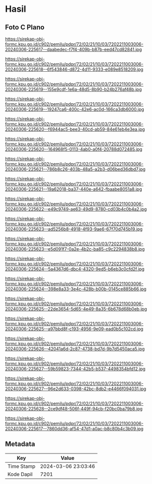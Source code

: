 # Hasil

## Foto C Plano

https://sirekap-obj-formc.kpu.go.id/c902/pemilu/pdpr/72/02/21/10/03/7202211003006-20240306-225617--daabedec-f7f4-409b-b87b-eed47cd82841.jpg

https://sirekap-obj-formc.kpu.go.id/c902/pemilu/pdpr/72/02/21/10/03/7202211003006-20240306-225618--6f543846-d872-4d11-9333-e089e8518209.jpg

https://sirekap-obj-formc.kpu.go.id/c902/pemilu/pdpr/72/02/21/10/03/7202211003006-20240306-225619--155e9cdf-1e6a-48d5-8b90-b24b276af48b.jpg

https://sirekap-obj-formc.kpu.go.id/c902/pemilu/pdpr/72/02/21/10/03/7202211003006-20240306-225619--19247ca6-400c-42e6-ac0d-166ca3db6000.jpg

https://sirekap-obj-formc.kpu.go.id/c902/pemilu/pdpr/72/02/21/10/03/7202211003006-20240306-225620--f6944ac5-bee3-40cd-ab59-84e61eb4e3ea.jpg

https://sirekap-obj-formc.kpu.go.id/c902/pemilu/pdpr/72/02/21/10/03/7202211003006-20240306-225620--164968f5-0113-4ab0-a0f4-20788d072485.jpg

https://sirekap-obj-formc.kpu.go.id/c902/pemilu/pdpr/72/02/21/10/03/7202211003006-20240306-225621--786b8c26-403b-48a5-a2b3-d06bed36dbd7.jpg

https://sirekap-obj-formc.kpu.go.id/c902/pemilu/pdpr/72/02/21/10/03/7202211003006-20240306-225621--19a62018-ba37-440e-a642-fbaabe8051a8.jpg

https://sirekap-obj-formc.kpu.go.id/c902/pemilu/pdpr/72/02/21/10/03/7202211003006-20240306-225622--e49c9749-ae63-49d9-8780-cd03b4c0b4a2.jpg

https://sirekap-obj-formc.kpu.go.id/c902/pemilu/pdpr/72/02/21/10/03/7202211003006-20240306-225623--ad5256b8-4918-4f93-9ae6-67f70d745b19.jpg

https://sirekap-obj-formc.kpu.go.id/c902/pemilu/pdpr/72/02/21/10/03/7202211003006-20240306-225623--e5d091f7-0a2e-4b2c-ba85-c9c2294838b8.jpg

https://sirekap-obj-formc.kpu.go.id/c902/pemilu/pdpr/72/02/21/10/03/7202211003006-20240306-225624--5a4367d6-dbc4-4320-9ed5-b6eb3c0cfd2f.jpg

https://sirekap-obj-formc.kpu.go.id/c902/pemilu/pdpr/72/02/21/10/03/7202211003006-20240306-225624--398e8a33-3e4c-428b-b00b-0145ce885b66.jpg

https://sirekap-obj-formc.kpu.go.id/c902/pemilu/pdpr/72/02/21/10/03/7202211003006-20240306-225625--22de3654-5d65-4e49-8a35-6b678d68b0eb.jpg

https://sirekap-obj-formc.kpu.go.id/c902/pemilu/pdpr/72/02/21/10/03/7202211003006-20240306-225625--a97bbd8f-c193-4956-9e09-ead0b5c102cd.jpg

https://sirekap-obj-formc.kpu.go.id/c902/pemilu/pdpr/72/02/21/10/03/7202211003006-20240306-225626--42041a6d-2c87-4738-bd7d-9b7d5450aca5.jpg

https://sirekap-obj-formc.kpu.go.id/c902/pemilu/pdpr/72/02/21/10/03/7202211003006-20240306-225627--59b59823-7344-42b5-b537-4498354bfd12.jpg

https://sirekap-obj-formc.kpu.go.id/c902/pemilu/pdpr/72/02/21/10/03/7202211003006-20240306-225627--96e2d633-0398-42bc-8db2-e4466f094031.jpg

https://sirekap-obj-formc.kpu.go.id/c902/pemilu/pdpr/72/02/21/10/03/7202211003006-20240306-225628--2ce9df48-506f-449f-94cb-f20bc0ba79b8.jpg

https://sirekap-obj-formc.kpu.go.id/c902/pemilu/pdpr/72/02/21/10/03/7202211003006-20240306-225617--7860dd36-af54-47d1-a0ac-b8c80b4c3b09.jpg


## Metadata

| Key        | Value               |
| ---------- | ------------------- |
| Time Stamp | 2024-03-06 23:03:46 |
| Kode Dapil | 7201                |



